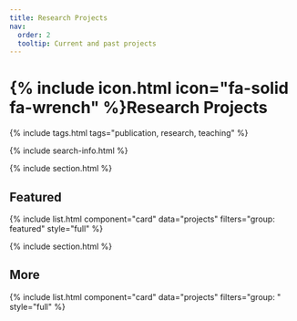 ```yaml
---
title: Research Projects
nav:
  order: 2
  tooltip: Current and past projects
---
```


# {% include icon.html icon="fa-solid fa-wrench" %}Research Projects

{% include tags.html tags="publication, research, teaching" %}

{% include search-info.html %}

{% include section.html %}

## Featured

{% include list.html component="card" data="projects" filters="group: featured" style="full" %}

{% include section.html %}

## More

{% include list.html component="card" data="projects" filters="group: " style="full" %}
